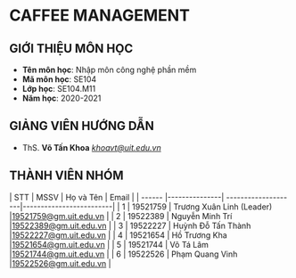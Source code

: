 # **CAFFEE MANAGEMENT**
## GIỚI THIỆU MÔN HỌC
<a name="gioithieumonhoc"></a>
* **Tên môn học**: Nhập môn công nghệ phần mềm
* **Mã môn học**: SE104
* **Lớp học**: SE104.M11
* **Năm học**: 2020-2021

## GIẢNG VIÊN HƯỚNG DẪN
<a name="giangvien"></a>
* ThS. **Võ Tấn Khoa** *khoavt@uit.edu.vn*

## THÀNH VIÊN NHÓM
<a name="thanhvien"></a>
| STT    | MSSV          | Họ và Tên           | Email                   |
| ------ |---------------| --------------------|-------------------------|
| 1      | 19521759      | Trương Xuân Linh (Leader)    |19521759@gm.uit.edu.vn   |
| 2      | 19522389      | Nguyễn Minh Trí     |19522389@gm.uit.edu.vn   |
| 3      | 19522227      | Huỳnh Đỗ Tấn Thành    |19522227@gm.uit.edu.vn   |
| 4      | 19521654      | Hồ Trương Kha     |19521654@gm.uit.edu.vn   |
| 5      | 19521744      | Võ Tá Lâm    |19521744@gm.uit.edu.vn   |
| 6      | 19522526      | Phạm Quang Vinh     |19522526@gm.uit.edu.vn   |
